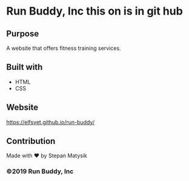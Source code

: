 # Run Buddy, Inc this on is in git hub

## Purpose
A website that offers fitness training services.

## Built with
* HTML
* CSS

## Website
https://elfsvet.github.io/run-buddy/

## Contribution
Made with ❤ by Stepan Matysik

### ©️2019 Run Buddy, Inc 
